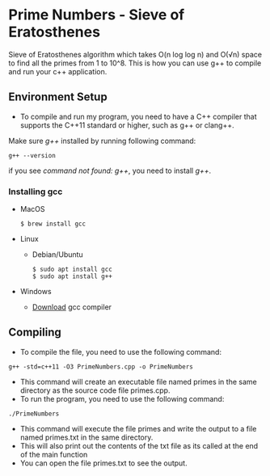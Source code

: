 # Prime Numbers - Sieve of Eratosthenes 

Sieve of Eratosthenes  algorithm which takes O(n log log n) and O(√n) space to find all the primes from 1 to 10^8.
This is how you can use g++ to compile and run your c++ application.

## Environment Setup
- To compile and run my program, you need to have a C++ compiler that supports the C++11 standard or higher, such as g++ or clang++. 

Make sure *g++* installed by running following command:

```
g++ --version
```

if you see *command not found: g++*, you need to install *g++*.

### Installing gcc

  - MacOS
    ```
    $ brew install gcc
    ```
  - Linux
    - Debian/Ubuntu
      ```
      $ sudo apt install gcc
      $ sudo apt install g++
      ```
  - Windows

    - [Download] gcc compiler
    
## Compiling
- To compile the file, you need to use the following command:

```
g++ -std=c++11 -O3 PrimeNumbers.cpp -o PrimeNumbers
```

- This command will create an executable file named primes in the same directory as the source code file primes.cpp.
- To run the program, you need to use the following command:

```
./PrimeNumbers
```

- This command will execute the file primes and write the output to a file named primes.txt in the same directory. 
- This will also print out the contents of the txt file as its called at the end of the main function
- You can open the file primes.txt to see the output.


[Download]: https://gcc.gnu.org/
